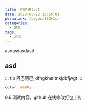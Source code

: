 ```yaml
---
title: 阿萨德test
date: 2023-08-22 16:59:01
permalink: /pages/11591c/
categories:
  - 随笔
tags:
  - 测试
---
```


asdasdasdasd

<!-- more -->

## asd

::: tip 阿巴阿巴
jdfhgkheritnkjdbfjwgt
:::

```css
color: #000;
```

9.6 测试内容，github 在线修改打包上传
